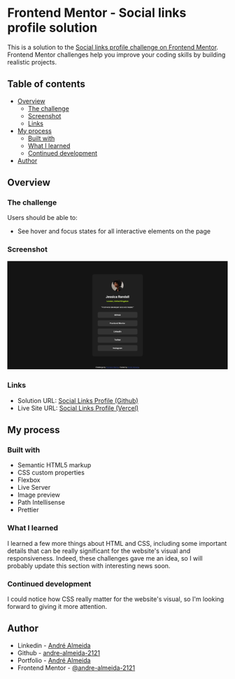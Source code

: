 # Frontend Mentor - Social links profile solution

This is a solution to the [Social links profile challenge on Frontend Mentor](https://www.frontendmentor.io/challenges/social-links-profile-UG32l9m6dQ). Frontend Mentor challenges help you improve your coding skills by building realistic projects.

## Table of contents

- [Overview](#overview)
  - [The challenge](#the-challenge)
  - [Screenshot](#screenshot)
  - [Links](#links)
- [My process](#my-process)
  - [Built with](#built-with)
  - [What I learned](#what-i-learned)
  - [Continued development](#continued-development)
- [Author](#author)

## Overview

### The challenge

Users should be able to:

- See hover and focus states for all interactive elements on the page

### Screenshot

![My solution for Social Links Profile Challenge!](image.png)

### Links

- Solution URL: [Social Links Profile (Github)](https://github.com/andre-almeida-2121/social-links-profile)
- Live Site URL: [Social Links Profile (Vercel)](https://social-links-profile-phi-peach.vercel.app/)

## My process

### Built with

- Semantic HTML5 markup
- CSS custom properties
- Flexbox
- Live Server
- Image preview
- Path Intellisense
- Prettier

### What I learned

I learned a few more things about HTML and CSS, including some important details that can be really significant for the website's visual and responsiveness. Indeed, these challenges gave me an idea, so I will probably update this section with interesting news soon.

### Continued development

I could notice how CSS really matter for the website's visual, so I'm looking forward to giving it more attention.

## Author

- Linkedin - [André Almeida](https://www.linkedin.com/in/andr%C3%A9-almeida-0b6300324/)
- Github - [andre-almeida-2121](https://github.com/andre-almeida-2121)
- Portfolio - [André Almeida](https://ratiopitag.wixsite.com/meusite)
- Frontend Mentor - [@andre-almeida-2121](https://www.frontendmentor.io/profile/andre-almeida-2121)
